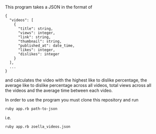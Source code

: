 This program takes a JSON in the format of
```
{
  "videos": [
    {
      "title": string,
      "views": integer,
      "link": string,
      "thumbnail": string,
      "published_at": date_time,
      "likes": integer,
      "dislikes": integer
    }
  ],
  ...
}
```
and calculates the video with the highest like to dislike percentage, the average like to dislike percentage across all videos, total views across all the videos and the average time between each video.

In order to use the program you must clone this repository and run
```
ruby app.rb path-to-json
```
i.e.
```
ruby app.rb zoella_videos.json
```
